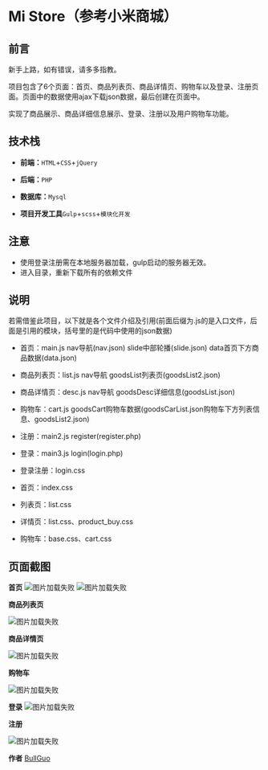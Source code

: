 # Mi Store（参考小米商城）

## 前言

新手上路，如有错误，请多多指教。



项目包含了6个页面：首页、商品列表页、商品详情页、购物车以及登录、注册页面。页面中的数据使用ajax下载json数据，最后创建在页面中。

实现了商品展示、商品详细信息展示、登录、注册以及用户购物车功能。

## 技术栈

- **前端：**`HTML`+`CSS`+`jQuery`

- **后端：**`PHP`

- **数据库：**`Mysql`

- **项目开发工具**`Gulp`+`scss`+`模块化开发`

## 注意

- 使用登录注册需在本地服务器加载，gulp启动的服务器无效。
- 进入目录，重新下载所有的依赖文件

## 说明

若需借鉴此项目，以下就是各个文件介绍及引用(前面后缀为.js的是入口文件，后面是引用的模块，括号里的是代码中使用的json数据)

- 首页：main.js		nav导航(nav.json)      slide中部轮播(slide.json)      data首页下方商品数据(data.json)
- 商品列表页：list.js		nav导航	 goodsList列表页(goodsList2.json)
- 商品详情页：desc.js		nav导航	 goodsDesc详细信息(goodsList.json)
- 购物车：cart.js		goodsCart购物车数据(goodsCarList.json购物车下方列表信息、goodsList2.json)
- 注册：main2.js		register(register.php)
- 登录：main3.js		login(login.php)

- 登录注册：login.css
- 首页：index.css
- 列表页：list.css
- 详情页：list.css、product_buy.css
- 购物车：base.css、cart.css

## 页面截图

**首页**
![图片加载失败](http://bullguo.gitee.io/iomg1/showimg/01.png)
![图片加载失败](http://bullguo.gitee.io/iomg1/showimg/02.png)

**商品列表页**

![图片加载失败](http://bullguo.gitee.io/iomg1/showimg/03.png)

**商品详情页**

![图片加载失败](http://bullguo.gitee.io/iomg1/showimg/04.png)

**购物车**

![图片加载失败](http://bullguo.gitee.io/iomg1/showimg/05.png)

**登录**
![图片加载失败](http://bullguo.gitee.io/iomg1/showimg/06.png)

**注册**

![图片加载失败](http://bullguo.gitee.io/iomg1/showimg/07.png)



**作者** [BullGuo](https://github.com/BullGuo)
